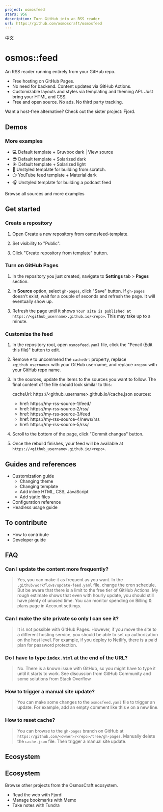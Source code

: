 ```yaml
---
project: osmosfeed
stars: 956
description: Turn GitHub into an RSS reader
url: https://github.com/osmoscraft/osmosfeed
---
```


中文

osmos::feed
===========

An RSS reader running entirely from your GitHub repo.

-   Free hosting on GitHub Pages.
-   No need for backend. Content updates via GitHub Actions.
-   Customizable layouts and styles via templating and theming API. Just bring your HTML and CSS.
-   Free and open source. No ads. No third party tracking.

Want a host-free alternative? Check out the sister project: Fjord.

Demos
-----

### More examples

-   💻 Default template + Gruvbox dark | View source
-   😎 Default template + Solarized dark
-   ☀ Default template + Solarized light
-   🔨 Unstyled template for building from scratch.
-   📺 YouTube feed template + Material dark
-   🎧 Unstyled template for building a podcast feed

Browse all sources and more examples

Get started
-----------

### Create a repository

1.  Open Create a new repository from osmosfeed-template.
2.  Set visibility to "Public".  
    
3.  Click "Create repository from template" button.

### Turn on GitHub Pages

1.  In the repository you just created, navigate to **Settings** tab > **Pages** section.
    
2.  In **Source** option, select `gh-pages`, click "Save" button. If `gh-pages` doesn't exist, wait for a couple of seconds and refresh the page. It will eventually show up.  
    
3.  Refresh the page until it shows `Your site is published at https://<github_username>.github.io/<repo>`. This may take up to a minute.  
    

### Customize the feed

1.  In the repository root, open `osmosfeed.yaml` file, click the "Pencil (Edit this file)" button to edit.
    
2.  Remove `#` to uncommend the `cacheUrl` property, replace `<github_username>` with your GitHub username, and replace `<repo>` with your GitHub repo name.
    
3.  In the sources, update the items to the sources you want to follow. The final content of the file should look similar to this:
    
    cacheUrl: https://<github\_username>.github.io/<repo>/cache.json
    sources:
      - href: https://my-rss-source-1/feed/
      - href: https://my-rss-source-2/rss/
      - href: https://my-rss-source-3/feed
      - href: https://my-rss-source-4/news/rss
      - href: https://my-rss-source-5/rss/
    
4.  Scroll to the bottom of the page, click "Commit changes" button.
    
5.  Once the rebuild finishes, your feed will be available at `https://<github_username>.github.io/<repo>`.
    

Guides and references
---------------------

-   Customization guide
    -   Changing theme
    -   Changing template
    -   Add inline HTML, CSS, JavaScript
    -   Add static files
-   Configuration reference
-   Headless usage guide

To contribute
-------------

-   How to contribute
-   Developer guide

FAQ
---

### Can I update the content more frequently?

> Yes, you can make it as frequent as you want. In the `.github/workflows/update-feed.yaml` file, change the cron schedule. But be aware that there is a limit to the free tier of GitHub Actions. My rough estimate shows that even with hourly update, you should still have plenty of unused time. You can monitor spending on Billing & plans page in Account settings.

### Can I make the site private so only I can see it?

> It is not possible with GitHub Pages. However, if you move the site to a different hosting service, you should be able to set up authorization on the host level. For example, if you deploy to Netlify, there is a paid plan for password protection.

### Do I have to type `index.html` at the end of the URL?

> No. There is a known issue with GitHub, so you might have to type it until it starts to work. See discussion from GitHub Community and some solutions from Stack Overflow

### How to trigger a manual site update?

> You can make some changes to the `osmosfeed.yaml` file to trigger an update. For example, add an empty comment like this `#` on a new line.

### How to reset cache?

> You can browse to the `gh-pages` branch on GitHub at `https://github.com/<owner>/<repo>/tree/gh-pages`. Manually delete the `cache.json` file. Then trigger a manual site update.

Ecosystem
---------

Ecosystem
---------

Browse other projects from the OsmosCraft ecosystem.

-   Read the web with Fjord
-   Manage bookmarks with Memo
-   Take notes with Tundra

